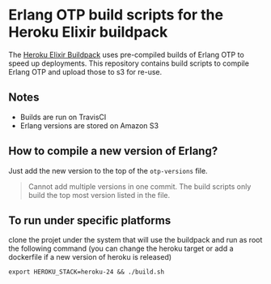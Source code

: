# Erlang OTP build scripts for the Heroku Elixir buildpack

The [Heroku Elixir Buildpack](http://github.com/HashNuke/heroku-buildpack-elixir) uses pre-compiled builds of Erlang OTP to speed up deployments. This repository contains build scripts to compile Erlang OTP and upload those to s3 for re-use.

## Notes

- Builds are run on TravisCI
- Erlang versions are stored on Amazon S3

## How to compile a new version of Erlang?

Just add the new version to the top of the `otp-versions` file.

> Cannot add multiple versions in one commit. The build scripts only build the top most version listed in the file.

## To run under specific platforms

clone the projet under the system that will use the buildpack and run as root the following command (you can change the heroku target or add a dockerfile if a new version of heroku is released)

```
export HEROKU_STACK=heroku-24 && ./build.sh
```
